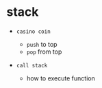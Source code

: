 # stack

- `casino coin`

  - `push` to top
  - `pop` from top

- `call stack`
  - how to execute function
